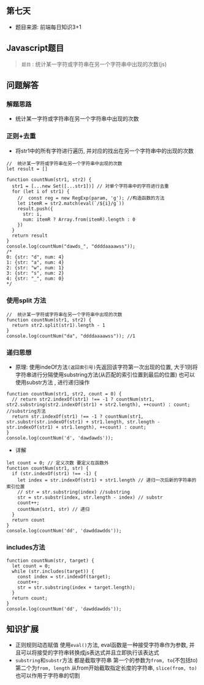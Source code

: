 ## 第七天

* 题目来源: 前端每日知识3+1

## Javascript题目

> `题目` : 统计某一字符或字符串在另一个字符串中出现的次数(js)

## 问题解答

### 解题思路

* 统计某一字符或字符串在另一个字符串中出现的次数

### 正则+去重

* 将str1中的所有字符进行遍历, 并对应的找出在另一个字符串中的出现的次数

```JS
//  统计某一字符或字符串在另一个字符串中出现的次数
let result = []

function countNum(str1, str2) {
  str1 = [...new Set([...str1])] // 对单个字符串中的字符进行去重
  for (let i of str1) {
    //  const reg = new RegExp(param, 'g'); //构造函数的方法
    let itemR = str2.match(eval(`/${i}/g`))
    result.push({
      str: i,
      num: itemR ? Array.from(itemR).length : 0
    })
  }
  return result
}
console.log(countNum("dawds_", "ddddaaaawss"));
/*
0: {str: "d", num: 4}
1: {str: "a", num: 4}
2: {str: "w", num: 1}
3: {str: "s", num: 2}
4: {str: "_", num: 0}
*/
```

### 使用split 方法

```JS
//  统计某一字符或字符串在另一个字符串中出现的次数
function countNum(str1, str2) {
  return str2.split(str1).length - 1
}
console.log(countNum("da", "ddddaaaawss")); //1
```

### 递归思想

* 原理: 使用indeOf方法`(返回索引号)`先返回该字符第一次出现的位置, 大于1则将字符串进行分隔使用substring方法(从匹配的索引位置到最后的位置) 也可以使用substr方法 , 进行递归操作

```JS
function countNum(str1, str2, count = 0) {
  // return str2.indexOf(str1) !== -1 ? countNum(str1, str2.substring(str2.indexOf(str1) + str2.length), ++count) : count; //substring方法
  return str.indexOf(str1) !== -1 ? countNum(str1, str.substr(str.indexOf(str1) + str1.length, str.length - str.indexOf(str1) + str1.length), ++count) : count;
}
console.log(countNum('d', 'dawdawds'));
```

* 详解

```JS
let count = 0; // 定义次数 要定义在函数外
function countNum(str1, str) {
  if (str.indexOf(str1) !== -1) {
    let index = str.indexOf(str1) + str1.length // 递归一次后新的字符串的索引位置
    // str = str.substring(index) //substring
    str = str.substr(index, str.length - index) // substr
    count++;
    countNum(str1, str) // 递归
  }
  return count
}
console.log(countNum('dd', 'dawddawdds'));
```

### includes方法

```JS
function countNum(str, target) {
  let count = 0;
  while (str.includes(target)) {
    const index = str.indexOf(target);
    count++;
    str = str.substring(index + target.length);
  }
  return count;
}
console.log(countNum('dd', 'dawddawdds'));
```

## 知识扩展

* 正则规则动态赋值 使用`eval()`方法, eval函数是一种接受字符串作为参数, 并且可以将接受的字符串转换成js表达式并且立即执行该表达式
* `substring`和`substr`方法 都是截取字符串 第一个的参数为`from, to`(不包括to) 第二个为`from, length` 从from开始截取指定长度的字符串, `slice(from, to)`也可以作用于字符串的切割
